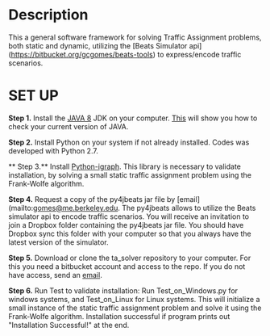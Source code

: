 # Description #
This a general software framework for solving Traffic Assignment problems, both static and dynamic, utilizing the [Beats Simulator api] (https://bitbucket.org/gcgomes/beats-tools) to express/encode traffic scenarios. 

# SET UP #

**Step 1.** Install the [JAVA 8](http://www.oracle.com/technetwork/java/javase/downloads/index.html) JDK on your computer.
[This](https://www.java.com/en/download/help/version_manual.xml) will show you how to check your current version of JAVA.

**Step 2.** Install Python on your system if not already installed. Codes was developed with Python 2.7.

** Step 3.** Install [Python-igraph](http://igraph.org/python/#pyinstall). This library is necessary to validate installation, by solving a small static traffic assignment problem using the Frank-Wolfe algorithm.

**Step 4.** Request a copy of the py4jbeats jar file by [email](mailto:gomes@me.berkeley.edu. The py4jbeats allows to utilize the Beats simulator api to encode traffic scenarios. You will receive an invitation to join a Dropbox folder containing the py4jbeats jar file. You should have Dropbox sync this folder with your computer so that you always have the latest version of the simulator. 

**Step 5.** Download or clone the ta_solver repository to your computer. For this you need a bitbucket account and access to the repo. If you do not have access, send an [email](mailto:gomes@me.berkeley.edu).

**Step 6.** Run Test to validate installation:
Run Test_on_Windows.py for windows systems, and Test_on_Linux for Linux systems. This will initialize a small instance of the static traffic assignment problem and solve it using the Frank-Wolfe algorithm. Installation successful if program prints out "Installation Successful!" at the end.